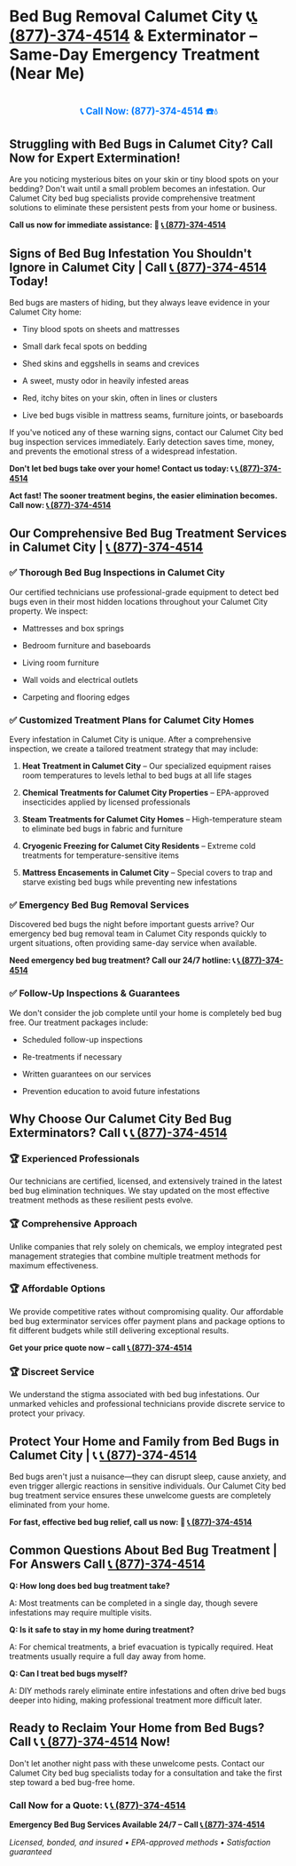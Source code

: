# Bed Bug Removal Calumet City 📞[📞 (877)-374-4514](https://pest-control-4514.netlify.app) & Exterminator – Same-Day Emergency Treatment (Near Me)
# 

<p align="center" style="font-size: 1.2em; font-weight: bold; margin: 20px 0;">
  <a href="https://pest-control-4514.netlify.app" target="_blank" style="color: #007BFF; text-decoration: none;">📞 Call Now: (877)-374-4514 ☎️💧</a>
</p>

## Struggling with Bed Bugs in Calumet City? Call  Now for Expert Extermination!

Are you noticing mysterious bites on your skin or tiny blood spots on your bedding? Don't wait until a small problem becomes an infestation. Our Calumet City bed bug specialists provide comprehensive treatment solutions to eliminate these persistent pests from your home or business.

**Call us now for immediate assistance: 📱 [📞 (877)-374-4514](https://pest-control-4514.netlify.app)**

## Signs of Bed Bug Infestation You Shouldn't Ignore in Calumet City | Call [📞 (877)-374-4514](https://pest-control-4514.netlify.app) Today!

Bed bugs are masters of hiding, but they always leave evidence in your Calumet City home:

- Tiny blood spots on sheets and mattresses  

- Small dark fecal spots on bedding  

- Shed skins and eggshells in seams and crevices  

- A sweet, musty odor in heavily infested areas  

- Red, itchy bites on your skin, often in lines or clusters  

- Live bed bugs visible in mattress seams, furniture joints, or baseboards  

If you've noticed any of these warning signs, contact our Calumet City bed bug inspection services immediately. Early detection saves time, money, and prevents the emotional stress of a widespread infestation.

**Don't let bed bugs take over your home! Contact us today: 📞 [📞 (877)-374-4514](https://pest-control-4514.netlify.app)**

**Act fast! The sooner treatment begins, the easier elimination becomes. Call now: [📞 (877)-374-4514](https://pest-control-4514.netlify.app)**

## Our Comprehensive Bed Bug Treatment Services in Calumet City | [📞 (877)-374-4514](https://pest-control-4514.netlify.app)

### ✅ Thorough Bed Bug Inspections in Calumet City

Our certified technicians use professional-grade equipment to detect bed bugs even in their most hidden locations throughout your Calumet City property. We inspect:

- Mattresses and box springs  

- Bedroom furniture and baseboards  

- Living room furniture  

- Wall voids and electrical outlets  

- Carpeting and flooring edges  

### ✅ Customized Treatment Plans for Calumet City Homes

Every infestation in Calumet City is unique. After a comprehensive inspection, we create a tailored treatment strategy that may include:

1. **Heat Treatment in Calumet City** – Our specialized equipment raises room temperatures to levels lethal to bed bugs at all life stages  

2. **Chemical Treatments for Calumet City Properties** – EPA-approved insecticides applied by licensed professionals  

3. **Steam Treatments for Calumet City Homes** – High-temperature steam to eliminate bed bugs in fabric and furniture  

4. **Cryogenic Freezing for Calumet City Residents** – Extreme cold treatments for temperature-sensitive items  

5. **Mattress Encasements in Calumet City** – Special covers to trap and starve existing bed bugs while preventing new infestations  

### ✅ Emergency Bed Bug Removal Services

Discovered bed bugs the night before important guests arrive? Our emergency bed bug removal team in Calumet City responds quickly to urgent situations, often providing same-day service when available.

**Need emergency bed bug treatment? Call our 24/7 hotline: 📞 [📞 (877)-374-4514](https://pest-control-4514.netlify.app)**

### ✅ Follow-Up Inspections & Guarantees

We don't consider the job complete until your home is completely bed bug free. Our treatment packages include:

- Scheduled follow-up inspections  

- Re-treatments if necessary  

- Written guarantees on our services  

- Prevention education to avoid future infestations  

## Why Choose Our Calumet City Bed Bug Exterminators? Call 📞 [📞 (877)-374-4514](https://pest-control-4514.netlify.app)

### 🏆 Experienced Professionals

Our technicians are certified, licensed, and extensively trained in the latest bed bug elimination techniques. We stay updated on the most effective treatment methods as these resilient pests evolve.

### 🏆 Comprehensive Approach

Unlike companies that rely solely on chemicals, we employ integrated pest management strategies that combine multiple treatment methods for maximum effectiveness.

### 🏆 Affordable Options

We provide competitive rates without compromising quality. Our affordable bed bug exterminator services offer payment plans and package options to fit different budgets while still delivering exceptional results.

**Get your price quote now – call [📞 (877)-374-4514](https://pest-control-4514.netlify.app)**

### 🏆 Discreet Service

We understand the stigma associated with bed bug infestations. Our unmarked vehicles and professional technicians provide discrete service to protect your privacy.

## Protect Your Home and Family from Bed Bugs in Calumet City | 📞 [📞 (877)-374-4514](https://pest-control-4514.netlify.app)

Bed bugs aren't just a nuisance—they can disrupt sleep, cause anxiety, and even trigger allergic reactions in sensitive individuals. Our Calumet City bed bug treatment service ensures these unwelcome guests are completely eliminated from your home. 

**For fast, effective bed bug relief, call us now: 📱 [📞 (877)-374-4514](https://pest-control-4514.netlify.app)**

## Common Questions About Bed Bug Treatment | For Answers Call [📞 (877)-374-4514](https://pest-control-4514.netlify.app)

**Q: How long does bed bug treatment take?**  

A: Most treatments can be completed in a single day, though severe infestations may require multiple visits.

**Q: Is it safe to stay in my home during treatment?**  

A: For chemical treatments, a brief evacuation is typically required. Heat treatments usually require a full day away from home.

**Q: Can I treat bed bugs myself?**  

A: DIY methods rarely eliminate entire infestations and often drive bed bugs deeper into hiding, making professional treatment more difficult later.

## Ready to Reclaim Your Home from Bed Bugs? Call 📞 [📞 (877)-374-4514](https://pest-control-4514.netlify.app) Now!

Don't let another night pass with these unwelcome pests. Contact our Calumet City bed bug specialists today for a consultation and take the first step toward a bed bug-free home.

### Call Now for a Quote: 📞 [📞 (877)-374-4514](https://pest-control-4514.netlify.app)

**Emergency Bed Bug Services Available 24/7 – Call [📞 (877)-374-4514](https://pest-control-4514.netlify.app)**

*Licensed, bonded, and insured • EPA-approved methods • Satisfaction guaranteed*
